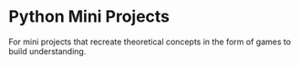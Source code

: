# Python Mini Projects
For mini projects that recreate theoretical concepts in the form of games to build understanding.
